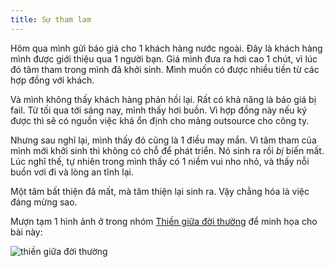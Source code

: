 ```yaml
---
title: Sự tham lam
---
```


Hôm qua mình gửi báo giá cho 1 khách hàng nước ngoài. Đây là khách hàng mình được giới thiệu qua 1 người bạn. Giá mình đưa ra hơi cao 1 chút, vì lúc đó tâm tham trong mình đã khởi sinh. Mình muốn có được nhiều tiền từ các hợp đồng với khách.

Và mình không thấy khách hàng phản hồi lại. Rất có khả năng là báo giá bị fail. Từ tối qua tới sáng nay, mình thấy hơi buồn. Vì hợp đồng này nếu ký được thì sẽ có nguồn việc khá ổn định cho mảng outsource cho công ty.

Nhưng sau nghĩ lại, mình thấy đó cũng là 1 điều may mắn. Vì tâm tham của mình mới khởi sinh thì không có chỗ để phát triển. Nó sinh ra rồi *bị* biến mất. Lúc nghĩ thế, tự nhiên trong mình thấy có 1 niềm vui nho nhỏ, và thấy nỗi buồn vơi đi và lòng an tĩnh lại.

Một tâm bất thiện đã mất, mà tâm thiện lại sinh ra. Vậy chẳng hóa là việc đáng mừng sao.

Mượn tạm 1 hình ảnh ở trong nhóm [Thiền giữa đời thường](http://thiengiuadoithuong.org) để minh họa cho bài này:

![thiền giữa đời thường](https://i.imgur.com/mJyv4Gh.jpg)